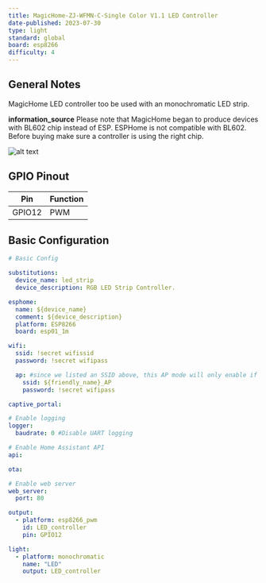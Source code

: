 ```yaml
---
title: MagicHome-ZJ-WFMN-C-Single Color V1.1 LED Controller
date-published: 2023-07-30
type: light
standard: global
board: esp8266
difficulty: 4
---
```


## General Notes

MagicHome LED controller too be used with an monochromatic LED strip.

**information_source** Please note that MagicHome began to produce devices with BL602 chip instead of ESP. ESPHome is not compatible with BL602. Before buying make sure a controller is using the right chip.

![alt text](/magichome_single_color "MagicHome LED strip controller")

## GPIO Pinout

| Pin    | Function      |
| ------ | ------------- |
| GPIO12 | PWM           |

## Basic Configuration

```yaml
# Basic Config

substitutions:
  device_name: led_strip
  device_description: RGB LED Strip Controller.

esphome:
  name: ${device_name}
  comment: ${device_description}
  platform: ESP8266
  board: esp01_1m

wifi:
  ssid: !secret wifissid
  password: !secret wifipass

  ap: #since we listed an SSID above, this AP mode will only enable if no WiFi connection could be made
    ssid: ${friendly_name}_AP
    password: !secret wifipass

captive_portal:

# Enable logging
logger:
  baudrate: 0 #Disable UART logging

# Enable Home Assistant API
api:

ota:

# Enable web server
web_server:
  port: 80

output:
  - platform: esp8266_pwm
    id: LED_controller
    pin: GPIO12

light:
  - platform: monochromatic
    name: "LED"
    output: LED_controller

```